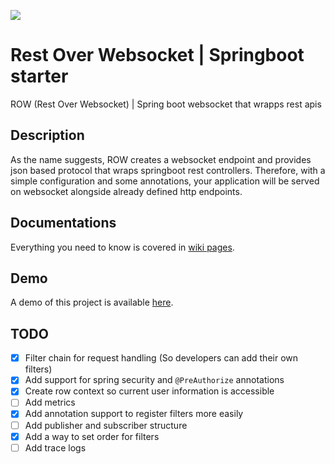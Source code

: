 [![](https://jitpack.io/v/psychogen-labs/spring-rest-over-ws.svg)](https://jitpack.io/#psychogen-labs/spring-rest-over-ws)

# Rest Over Websocket | Springboot starter
ROW (Rest Over Websocket) | Spring boot websocket that wrapps rest apis

## Description
As the name suggests, ROW creates a websocket endpoint and provides json based protocol that wraps springboot rest controllers. Therefore, with a simple configuration and some annotations, your application will be served on websocket alongside already defined http endpoints.

## Documentations
Everything you need to know is covered in [wiki pages](https://github.com/psychogen-labs/spring-rest-over-ws/wiki).

## Demo
A demo of this project is available [here](https://github.com/psychogen-labs/row-demo).

## TODO

- [x] Filter chain for request handling (So developers can add their own filters)
- [X] Add support for spring security and `@PreAuthorize` annotations
- [X] Create row context so current user information is accessible
- [ ] Add metrics
- [X] Add annotation support to register filters more easily
- [ ] Add publisher and subscriber structure
- [X] Add a way to set order for filters
- [ ] Add trace logs
